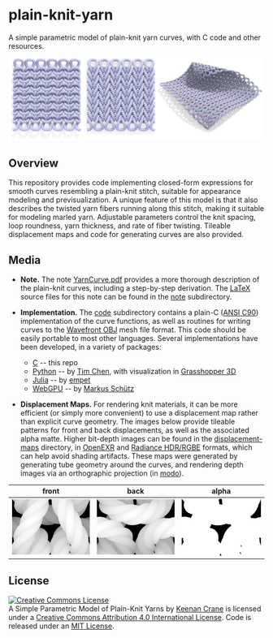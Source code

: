 # plain-knit-yarn

A simple parametric model of plain-knit yarn curves, with C code and other resources.

![Front and back of plain knit yarn pattern, and yarns mapped onto a developable surface](note/images/teaser.jpg)

## Overview

This repository provides code implementing closed-form expressions for smooth curves resembling a plain-knit stitch, suitable for appearance modeling and previsualization.  A unique feature of this model is that it also describes the twisted yarn fibers running along this stitch, making it suitable for modeling marled yarn. Adjustable parameters control the knit spacing, loop roundness, yarn thickness, and rate of fiber twisting.  Tileable displacement maps and code for generating curves are also provided.

## Media

- **Note.** The note [YarnCurve.pdf](YarnCurve.pdf) provides a more thorough description of the plain-knit curves, including a step-by-step derivation.  The [LaTeX](https://en.wikipedia.org/wiki/LaTeX) source files for this note can be found in the [note](note/) subdirectory.

- **Implementation.** The [code](code/) subdirectory contains a plain-C ([ANSI C90](https://en.wikipedia.org/wiki/ANSI_C)) implementation of the curve functions, as well as routines for writing curves to the [Wavefront OBJ](https://en.wikipedia.org/wiki/Wavefront_.obj_file) mesh file format.  This code should be easily portable to most other languages.  Several implementations have been developed, in a variety of packages:
    * [C](code/) -- this repo
    * [Python](https://github.com/UH-AIM/yarn-fiber-generation) -- by [Tim Chen](https://aim.me.uh.edu/about/), with visualization in [Grasshopper 3D](https://en.wikipedia.org/wiki/Grasshopper_3D)
    * [Julia](https://gist.github.com/empet/d7f0a03ef49151240c5a59882eda43e7) -- by [empet](https://github.com/empet)
    * [WebGPU](https://potree.org/permanent/webgpu_playground/yarn/) -- by [Markus Schütz](https://github.com/potree/potree/)

<!-- * [Houdini](https://twitter.com/robpieke/status/1640805525494419456) -- by Rob Pieké -->

- **Displacement Maps.** For rendering knit materials, it can be more efficient (or simply more convenient) to use a displacement map rather than explicit curve geometry.  The images below provide tileable patterns for front and back displacements, as well as the associated alpha matte.  Higher bit-depth images can be found in the [displacement-maps](displacement-maps/) directory, in [OpenEXR](https://en.wikipedia.org/wiki/OpenEXR) and [Radiance HDR/RGBE](https://en.wikipedia.org/wiki/RGBE_image_format#:~:text=RGBE%20or%20Radiance%20HDR%20is,stores%20four%20bytes%20per%20pixel.) formats, which can help avoid shading artifacts.  These maps were generated by generating tube geometry around the curves, and rendering depth images via an orthographic projection (in [modo](https://www.foundry.com/products/modo)).

| front | back | alpha |
| ----- | -----| ------|
| ![front displacement map](displacement-maps/YarnTile-1528x1094-displacement.jpg) | ![back displacement map](displacement-maps/YarnTile-1528x1094-displacement-back.jpg) | ![alpha matte](displacement-maps/YarnTile-1528x1094-alpha.jpg) |

## License

<a rel="license" href="http://creativecommons.org/licenses/by/4.0/"><img alt="Creative Commons License" style="border-width:0" src="https://i.creativecommons.org/l/by/4.0/88x31.png" /></a><br /><span xmlns:dct="http://purl.org/dc/terms/" property="dct:title">A Simple Parametric Model of Plain-Knit Yarns</span> by <a xmlns:cc="http://creativecommons.org/ns#" href="https://github.com/keenancrane/plain-knit-yarn" property="cc:attributionName" rel="cc:attributionURL">Keenan Crane</a> is licensed under a <a rel="license" href="http://creativecommons.org/licenses/by/4.0/">Creative Commons Attribution 4.0 International License</a>.  Code is released under an [MIT License](LICENSE).


